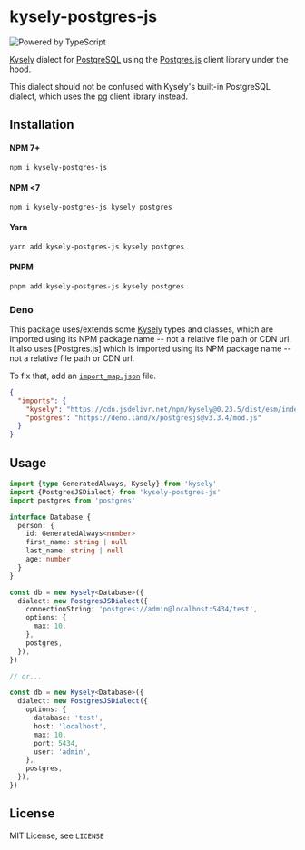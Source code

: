 # kysely-postgres-js

![Powered by TypeScript](https://img.shields.io/badge/powered%20by-typescript-blue.svg)

[Kysely](https://github.com/koskimas/kysely) dialect for [PostgreSQL](https://www.postgresql.org/) using the [Postgres.js](https://github.com/porsager/postgres) client library under the hood.

This dialect should not be confused with Kysely's built-in PostgreSQL dialect, which uses the [pg](https://github.com/brianc/node-postgres) client library instead.

## Installation

#### NPM 7+

```bash
npm i kysely-postgres-js
```

#### NPM <7

```bash
npm i kysely-postgres-js kysely postgres
```

#### Yarn

```bash
yarn add kysely-postgres-js kysely postgres
```

#### PNPM

```bash
pnpm add kysely-postgres-js kysely postgres
```

### Deno

This package uses/extends some [Kysely](https://github.com/koskimas/kysely) types and classes, which are imported using its NPM package name -- not a relative file path or CDN url. It also uses [Postgres.js] which is imported using its NPM package name -- not a relative file path or CDN url.

To fix that, add an [`import_map.json`](https://deno.land/manual@v1.26.1/linking_to_external_code/import_maps) file.

```json
{
  "imports": {
    "kysely": "https://cdn.jsdelivr.net/npm/kysely@0.23.5/dist/esm/index.js",
    "postgres": "https://deno.land/x/postgresjs@v3.3.4/mod.js"
  }
}
```

## Usage

```ts
import {type GeneratedAlways, Kysely} from 'kysely'
import {PostgresJSDialect} from 'kysely-postgres-js'
import postgres from 'postgres'

interface Database {
  person: {
    id: GeneratedAlways<number>
    first_name: string | null
    last_name: string | null
    age: number
  }
}

const db = new Kysely<Database>({
  dialect: new PostgresJSDialect({
    connectionString: 'postgres://admin@localhost:5434/test',
    options: {
      max: 10,
    },
    postgres,
  }),
})

// or...

const db = new Kysely<Database>({
  dialect: new PostgresJSDialect({
    options: {
      database: 'test',
      host: 'localhost',
      max: 10,
      port: 5434,
      user: 'admin',
    },
    postgres,
  }),
})
```

## License

MIT License, see `LICENSE`

